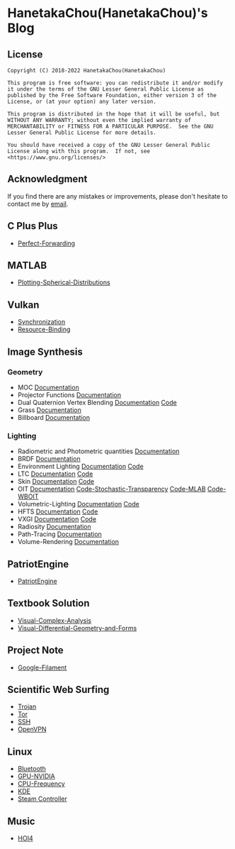 # HanetakaChou(HanetakaChou)'s Blog  

## License  
```  
Copyright (C) 2018-2022 HanetakaChou(HanetakaChou)

This program is free software: you can redistribute it and/or modify it under the terms of the GNU Lesser General Public License as published by the Free Software Foundation, either version 3 of the License, or (at your option) any later version.

This program is distributed in the hope that it will be useful, but WITHOUT ANY WARRANTY; without even the implied warranty of MERCHANTABILITY or FITNESS FOR A PARTICULAR PURPOSE.  See the GNU Lesser General Public License for more details.

You should have received a copy of the GNU Lesser General Public License along with this program.  If not, see <https://www.gnu.org/licenses/>
```  

## Acknowledgment
If you find there are any mistakes or improvements, please don't hesitate to contact me by [email](mailto:HanetakaChou@outlook.com).  

## C Plus Plus
- [Perfect-Forwarding](C-Plus-Plus/Perfect-Forwarding.html)  

## MATLAB
- [Plotting-Spherical-Distributions](MATLAB/Plotting-Spherical-Distributions.html)  

## Vulkan
- [Synchronization](Vulkan/Synchronization.html)  
- [Resource-Binding](Vulkan/Resource-Binding.html)  

## Image Synthesis  

### Geometry  
- MOC [Documentation](Image-Synthesis/Geometry/MOC.html)  
- Projector Functions [Documentation](Image-Synthesis/Geometry/Projector-Functions.html)  
- Dual Quaternion Vertex Blending [Documentation](Image-Synthesis/Geometry/Dual-Quaternion-Vertex-Blending.html) [Code](https://github.com/HanetakaChou/Dual-Quaternion-Vertex-Blending)  
- Grass [Documentation](Image-Synthesis/Geometry/Grass.html)  
- Billboard [Documentation](Image-Synthesis/Geometry/Billboard.html)  

### Lighting  
- Radiometric and Photometric quantities [Documentation](Image-Synthesis/Lighting/Radiometric-and-Photometric-quantities.html)  
- BRDF [Documentation](Image-Synthesis/Lighting/BRDF.html)  
- Environment Lighting [Documentation](Image-Synthesis/Lighting/Environment-Lighting.html) [Code](https://github.com/HanetakaChou/Environment-Lighting)  
- LTC [Documentation](Image-Synthesis/Lighting/LTC.html) [Code](https://github.com/HanetakaChou/LTC)  
- Skin [Documentation](Image-Synthesis/Lighting/Skin.html) [Code](https://github.com/HanetakaChou/Burley-SSS)  
- OIT [Documentation](Image-Synthesis/Lighting/OIT.html) [Code-Stochastic-Transparency](https://github.com/HanetakaChou/StochasticTransparency) [Code-MLAB](https://github.com/HanetakaChou/MultiLayerAlphaBlending) [Code-WBOIT](https://github.com/HanetakaChou/WeightedBlendedOIT)  
- Volumetric-Lighting [Documentation](Image-Synthesis/Lighting/Volumetric-Lighting.html) [Code](https://github.com/HanetakaChou/VolumetricLighting)  
- HFTS [Documentation](Image-Synthesis/Lighting/HFTS.html) [Code](https://github.com/HanetakaChou/HFTS)  
- VXGI [Documentation](Image-Synthesis/Lighting/VXGI.html) [Code](https://github.com/HanetakaChou/VXGI)  
- Radiosity [Documentation](Image-Synthesis/Lighting/Radiosity.html)  
- Path-Tracing [Documentation](Image-Synthesis/Lighting/Path-Tracing.html)  
- Volume-Rendering [Documentation](Image-Synthesis/Lighting/Volume-Rendering.html)  


## PatriotEngine
- [PatriotEngine](PatriotEngine/index.html)  

## Textbook Solution
- [Visual-Complex-Analysis](Textbook-Solution/Visual-Complex-Analysis.html)  
- [Visual-Differential-Geometry-and-Forms](Textbook-Solution/Visual-Differential-Geometry-and-Forms.html)  

## Project Note  
- [Google-Filament](Project-Note/Google-Filament.html)  

## Scientific Web Surfing
- [Trojan](Scientific-Web-Surfing/Trojan.html)   
- [Tor](Scientific-Web-Surfing/Tor.html)   
- [SSH](Scientific-Web-Surfing/SSH.html)   
- [OpenVPN](Scientific-Web-Surfing/OpenVPN.html)   

## Linux   
- [Bluetooth](Linux/Bluetooth.html)  
- [GPU-NVIDIA](Linux/GPU-NVIDIA.html)  
- [CPU-Frequency](Linux/CPU-Frequency.html)  
- [KDE](Linux/KDE.html)  
- [Steam Controller](Linux/Steam-Controller.html)  

## Music  
- [HOI4](Music/HOI4.html)  


